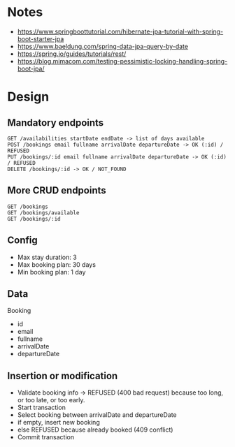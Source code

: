 # Notes

- https://www.springboottutorial.com/hibernate-jpa-tutorial-with-spring-boot-starter-jpa
- https://www.baeldung.com/spring-data-jpa-query-by-date
- https://spring.io/guides/tutorials/rest/
- https://blog.mimacom.com/testing-pessimistic-locking-handling-spring-boot-jpa/

# Design

## Mandatory endpoints

```
GET /availabilities startDate endDate -> list of days available
POST /bookings email fullname arrivalDate departureDate -> OK (:id) / REFUSED
PUT /bookings/:id email fullname arrivalDate departureDate -> OK (:id) / REFUSED
DELETE /bookings/:id -> OK / NOT_FOUND
```

## More CRUD endpoints

```
GET /bookings
GET /bookings/available
GET /bookings/:id
```

## Config

- Max stay duration: 3
- Max booking plan: 30 days
- Min booking plan: 1 day

## Data

Booking

- id
- email
- fullname
- arrivalDate
- departureDate

## Insertion or modification

- Validate booking info -> REFUSED (400 bad request)  because too long, or too late, or too early.
- Start transaction
- Select booking between arrivalDate and departureDate
- if empty, insert new booking
- else REFUSED because already booked (409 conflict)
- Commit transaction
